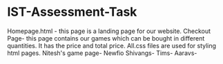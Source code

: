 # IST-Assessment-Task

Homepage.html - this page is a landing page for our website.
Checkout Page- this page contains our games which can be bought in different quantities. It has the price and total price. 
All.css files are used for styling html pages.
Nitesh's game page- Newfio
Shivangs-
Tims-
Aaravs- 
